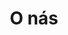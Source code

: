---
title: "O nás"
description: "This is a short description of the post"
images: []
draft: false
menu: main
weight: 1
---